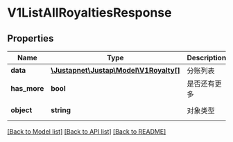 # V1ListAllRoyaltiesResponse

## Properties
Name | Type | Description | Notes
------------ | ------------- | ------------- | -------------
**data** | [**\Justapnet\Justap\Model\V1Royalty[]**](V1Royalty.md) | 分账列表 | 
**has_more** | **bool** | 是否还有更多 | [default to false]
**object** | **string** | 对象类型 | [default to 'RoyaltyList']

[[Back to Model list]](../README.md#documentation-for-models) [[Back to API list]](../README.md#documentation-for-api-endpoints) [[Back to README]](../README.md)


